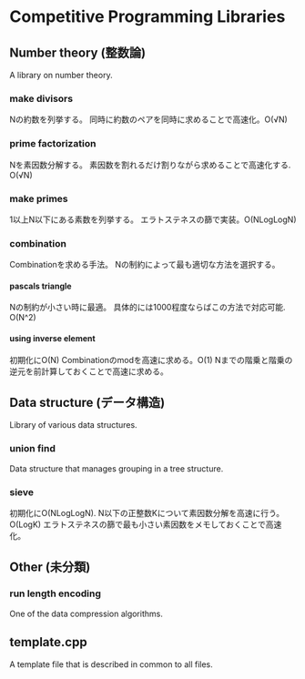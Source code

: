 # Competitive Programming Libraries

## Number theory (整数論)
A library on number theory.

### make divisors
Nの約数を列挙する。
同時に約数のペアを同時に求めることで高速化。O(√N)

### prime factorization
Nを素因数分解する。
素因数を割れるだけ割りながら求めることで高速化する. O(√N)

### make primes
1以上N以下にある素数を列挙する。
エラトステネスの篩で実装。O(NLogLogN)

### combination
Combinationを求める手法。
Nの制約によって最も適切な方法を選択する。

#### pascals triangle
Nの制約が小さい時に最適。
具体的には1000程度ならばこの方法で対応可能. O(N^2)

#### using inverse element
初期化にO(N)
Combinationのmodを高速に求める。O(1)
Nまでの階乗と階乗の逆元を前計算しておくことで高速に求める。

## Data structure (データ構造)
Library of various data structures.

### union find
Data structure that manages grouping in a tree structure.

### sieve
初期化にO(NLogLogN).
N以下の正整数Kについて素因数分解を高速に行う。O(LogK)
エラトステネスの篩で最も小さい素因数をメモしておくことで高速化。

## Other (未分類)

### run length encoding
One of the data compression algorithms.

## template.cpp
A template file that is described in common to all files.